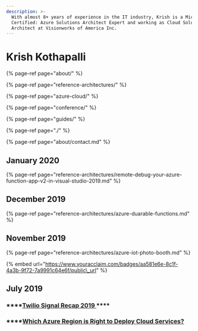 ```yaml
---
description: >-
  With almost 8+ years of experience in the IT industry, Krish is a Microsoft
  Certified: Azure Solutions Architect Expert and working as Cloud Solution
  Architect at Visionworks of America Inc.
---
```


# Krish Kothapalli

{% page-ref page="about/" %}

{% page-ref page="reference-architectures/" %}

{% page-ref page="azure-cloud/" %}

{% page-ref page="conference/" %}

{% page-ref page="guides/" %}

{% page-ref page="./" %}

{% page-ref page="about/contact.md" %}

## **January 2020**

{% page-ref page="reference-architectures/remote-debug-your-azure-function-app-v2-in-visual-studio-2019.md" %}

## December 2019

{% page-ref page="reference-architectures/azure-duarable-functions.md" %}

## **November 2019**

{% page-ref page="reference-architectures/azure-iot-photo-booth.md" %}

{% embed url="https://www.youracclaim.com/badges/aa581e6e-8c1f-4a3b-9f72-7a9991c64e6f/public\_url" %}

## **July 2019**

### \*\*\*\*[**Twilio Signal Recap 2019** ](https://app.gitbook.com/@azcloudexpert/s/blog/~/drafts/-Lln_aY2wISjaPQQLD-K/primary/conferences/conferences)\*\*\*\*

### \*\*\*\*[**Which Azure Region is Right to Deploy Cloud Services?**](https://blog.krishkothapalli.com/azure-cloud-articles/which-azure-region-is-right-to-deploy-cloud-services)



